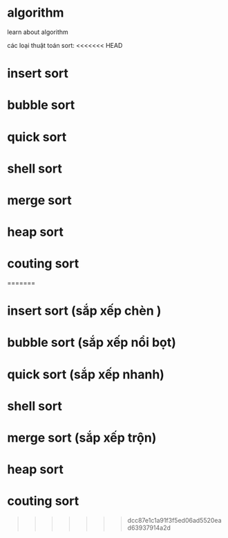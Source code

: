 # algorithm
learn about algorithm

các loại thuật toán sort:
<<<<<<< HEAD
# insert sort
# bubble sort
# quick sort
# shell sort
# merge sort
# heap sort
# couting sort


=======
# insert sort (sắp xếp chèn )
# bubble sort (sắp xếp nổi bọt)
# quick sort  (sắp xếp nhanh) 
# shell sort 
# merge sort (sắp xếp trộn)
# heap sort 
# couting sort
>>>>>>> dcc87e1c1a91f3f5ed06ad5520ead63937914a2d
